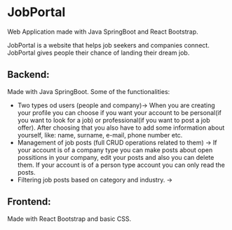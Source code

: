 # JobPortal

Web Application made with Java SpringBoot and React Bootstrap.

JobPortal is a website that helps job seekers and companies connect. JobPortal gives people their chance of landing their dream job.

## Backend:
Made with Java SpringBoot. Some of the functionalities:
- Two types od users (people and company)-> When  you are creating your profile you can choose if you want your account to be personal(if you want to look for a job) or professional(if you want to post a job offer). After choosing that you also have to add some information about yourself, like: name, surname, e-mail, phone number etc.
- Management of job posts (full CRUD operations related to them) -> If your account is of a company type you can make posts about open possitions in your company, edit your posts and also you can delete them. If your account is of a person type account you can only read the posts.
- Filtering job posts based on category and industry. ->


## Frontend:
Made with React Bootstrap and basic CSS.
